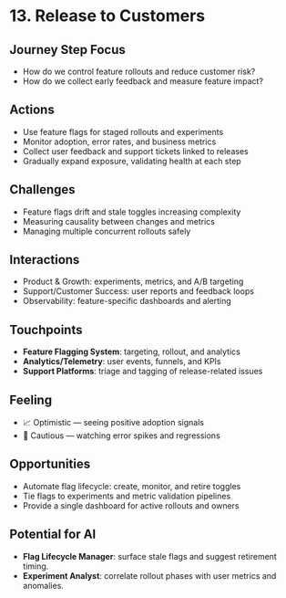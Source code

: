 # 13. Release to Customers

## Journey Step Focus
- How do we control feature rollouts and reduce customer risk?
- How do we collect early feedback and measure feature impact?

## Actions
- Use feature flags for staged rollouts and experiments
- Monitor adoption, error rates, and business metrics
- Collect user feedback and support tickets linked to releases
- Gradually expand exposure, validating health at each step

## Challenges
- Feature flags drift and stale toggles increasing complexity
- Measuring causality between changes and metrics
- Managing multiple concurrent rollouts safely

## Interactions
- Product & Growth: experiments, metrics, and A/B targeting
- Support/Customer Success: user reports and feedback loops
- Observability: feature-specific dashboards and alerting

## Touchpoints
- **Feature Flagging System**: targeting, rollout, and analytics
- **Analytics/Telemetry**: user events, funnels, and KPIs
- **Support Platforms**: triage and tagging of release-related issues

## Feeling
- 📈 Optimistic — seeing positive adoption signals
- 😬 Cautious — watching error spikes and regressions

## Opportunities
- Automate flag lifecycle: create, monitor, and retire toggles
- Tie flags to experiments and metric validation pipelines
- Provide a single dashboard for active rollouts and owners

## Potential for AI
- **Flag Lifecycle Manager**: surface stale flags and suggest retirement timing.
- **Experiment Analyst**: correlate rollout phases with user metrics and anomalies.
